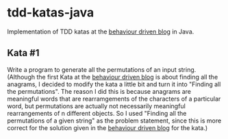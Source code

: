 # tdd-katas-java
Implementation of TDD katas at the [behaviour driven blog](https://www.michael-whelan.net/code-katas-for-practicing-tdd/) in Java.

## Kata #1  
Write a program to generate all the permutations of an input string.  
(Although the first Kata at the [behaviour driven blog](https://www.michael-whelan.net/code-katas-for-practicing-tdd/) is about finding all the anagrams, I decided to modify the kata a little bit and turn it into "Finding all the permutations". The reason I did this is because anagrams are meaningful words that are rearramgements of the characters of a particular word, but permutations are actually not necessarily meaningful rearrangements of n different objects.
So I used "Finding all the permutations of a given string" as the problem statement, since this is more correct for the solution given in the [behaviour driven blog](https://www.michael-whelan.net/code-katas-for-practicing-tdd/) for the kata.)
